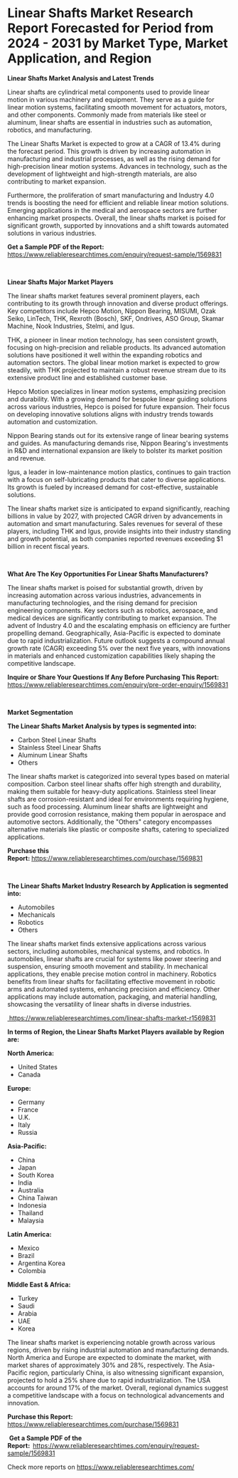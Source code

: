 <p><h1>Linear Shafts Market Research Report Forecasted for Period from 2024 -  2031 by Market Type, Market Application, and Region</h1></p><p><strong>Linear Shafts Market Analysis and Latest Trends</strong></p>
<p><p>Linear shafts are cylindrical metal components used to provide linear motion in various machinery and equipment. They serve as a guide for linear motion systems, facilitating smooth movement for actuators, motors, and other components. Commonly made from materials like steel or aluminum, linear shafts are essential in industries such as automation, robotics, and manufacturing.</p><p>The Linear Shafts Market is expected to grow at a CAGR of 13.4% during the forecast period. This growth is driven by increasing automation in manufacturing and industrial processes, as well as the rising demand for high-precision linear motion systems. Advances in technology, such as the development of lightweight and high-strength materials, are also contributing to market expansion. </p><p>Furthermore, the proliferation of smart manufacturing and Industry 4.0 trends is boosting the need for efficient and reliable linear motion solutions. Emerging applications in the medical and aerospace sectors are further enhancing market prospects. Overall, the linear shafts market is poised for significant growth, supported by innovations and a shift towards automated solutions in various industries.</p></p>
<p><strong>Get a Sample PDF of the Report:&nbsp;</strong> <a href="https://www.reliableresearchtimes.com/enquiry/request-sample/1569831?utm_campaign=2007&utm_medium=2&utm_source=Github&utm_content=ia&utm_term=29122024&utm_id=linear-shafts">https://www.reliableresearchtimes.com/enquiry/request-sample/1569831</a></p>
<p>&nbsp;</p>
<p><strong>Linear Shafts Major Market Players</strong></p>
<p><p>The linear shafts market features several prominent players, each contributing to its growth through innovation and diverse product offerings. Key competitors include Hepco Motion, Nippon Bearing, MISUMI, Ozak Seiko, LinTech, THK, Rexroth (Bosch), SKF, Ondrives, ASO Group, Skamar Machine, Nook Industries, Stelmi, and Igus.</p><p>THK, a pioneer in linear motion technology, has seen consistent growth, focusing on high-precision and reliable products. Its advanced automation solutions have positioned it well within the expanding robotics and automation sectors. The global linear motion market is expected to grow steadily, with THK projected to maintain a robust revenue stream due to its extensive product line and established customer base.</p><p>Hepco Motion specializes in linear motion systems, emphasizing precision and durability. With a growing demand for bespoke linear guiding solutions across various industries, Hepco is poised for future expansion. Their focus on developing innovative solutions aligns with industry trends towards automation and customization.</p><p>Nippon Bearing stands out for its extensive range of linear bearing systems and guides. As manufacturing demands rise, Nippon Bearing's investments in R&D and international expansion are likely to bolster its market position and revenue.</p><p>Igus, a leader in low-maintenance motion plastics, continues to gain traction with a focus on self-lubricating products that cater to diverse applications. Its growth is fueled by increased demand for cost-effective, sustainable solutions.</p><p>The linear shafts market size is anticipated to expand significantly, reaching billions in value by 2027, with projected CAGR driven by advancements in automation and smart manufacturing. Sales revenues for several of these players, including THK and Igus, provide insights into their industry standing and growth potential, as both companies reported revenues exceeding $1 billion in recent fiscal years.</p></p>
<p>&nbsp;</p>
<p><strong>What Are The Key Opportunities For Linear Shafts Manufacturers?</strong></p>
<p><p>The linear shafts market is poised for substantial growth, driven by increasing automation across various industries, advancements in manufacturing technologies, and the rising demand for precision engineering components. Key sectors such as robotics, aerospace, and medical devices are significantly contributing to market expansion. The advent of Industry 4.0 and the escalating emphasis on efficiency are further propelling demand. Geographically, Asia-Pacific is expected to dominate due to rapid industrialization. Future outlook suggests a compound annual growth rate (CAGR) exceeding 5% over the next five years, with innovations in materials and enhanced customization capabilities likely shaping the competitive landscape.</p></p>
<p><strong>Inquire or Share Your Questions If Any Before Purchasing This Report:</strong> <a href="https://www.reliableresearchtimes.com/enquiry/pre-order-enquiry/1569831?utm_campaign=2007&utm_medium=2&utm_source=Github&utm_content=ia&utm_term=29122024&utm_id=linear-shafts">https://www.reliableresearchtimes.com/enquiry/pre-order-enquiry/1569831</a></p>
<p>&nbsp;</p>
<p><strong>Market Segmentation</strong></p>
<p><strong>The Linear Shafts Market Analysis by types is segmented into:</strong></p>
<p><ul><li>Carbon Steel Linear Shafts</li><li>Stainless Steel Linear Shafts</li><li>Aluminum Linear Shafts</li><li>Others</li></ul></p>
<p><p>The linear shafts market is categorized into several types based on material composition. Carbon steel linear shafts offer high strength and durability, making them suitable for heavy-duty applications. Stainless steel linear shafts are corrosion-resistant and ideal for environments requiring hygiene, such as food processing. Aluminum linear shafts are lightweight and provide good corrosion resistance, making them popular in aerospace and automotive sectors. Additionally, the "Others" category encompasses alternative materials like plastic or composite shafts, catering to specialized applications.</p></p>
<p><strong>Purchase this Report:&nbsp;</strong><a href="https://www.reliableresearchtimes.com/purchase/1569831?utm_campaign=2007&utm_medium=2&utm_source=Github&utm_content=ia&utm_term=29122024&utm_id=linear-shafts">https://www.reliableresearchtimes.com/purchase/1569831</a></p>
<p>&nbsp;</p>
<p><strong>The Linear Shafts Market Industry Research by Application is segmented into:</strong></p>
<p><ul><li>Automobiles</li><li>Mechanicals</li><li>Robotics</li><li>Others</li></ul></p>
<p><p>The linear shafts market finds extensive applications across various sectors, including automobiles, mechanical systems, and robotics. In automobiles, linear shafts are crucial for systems like power steering and suspension, ensuring smooth movement and stability. In mechanical applications, they enable precise motion control in machinery. Robotics benefits from linear shafts for facilitating effective movement in robotic arms and automated systems, enhancing precision and efficiency. Other applications may include automation, packaging, and material handling, showcasing the versatility of linear shafts in diverse industries.</p></p>
<p><a href="https://www.reliableresearchtimes.com/linear-shafts-market-r1569831?utm_campaign=2007&utm_medium=2&utm_source=Github&utm_content=ia&utm_term=29122024&utm_id=linear-shafts">&nbsp;https://www.reliableresearchtimes.com/linear-shafts-market-r1569831</a></p>
<p><strong>In terms of Region, the Linear Shafts Market Players available by Region are:</strong></p>
<p>
    <p> <strong> North America: </strong>
        <ul>
            <li>United States</li>
            <li>Canada</li>
        </ul>
        </p> 
    <p> <strong> Europe: </strong>
        <ul>
            <li>Germany</li>
            <li>France</li>
            <li>U.K.</li>
            <li>Italy</li>
            <li>Russia</li>
        </ul>
        </p> 
    <p> <strong> Asia-Pacific: </strong>
        <ul>
            <li>China</li>
            <li>Japan</li>
            <li>South Korea</li>
            <li>India</li>
            <li>Australia</li>
            <li>China Taiwan</li>
            <li>Indonesia</li>
            <li>Thailand</li>
            <li>Malaysia</li>
        </ul>
        </p> 
    <p> <strong> Latin America: </strong>
        <ul>
            <li>Mexico</li>
            <li>Brazil</li>
            <li>Argentina Korea</li>
            <li>Colombia</li>
        </ul>
        </p> 
    <p> <strong> Middle East & Africa: </strong>
        <ul>
            <li>Turkey</li>
            <li>Saudi</li>
            <li>Arabia</li>
            <li>UAE</li>
            <li>Korea</li>
        </ul>
    </p>
    </p>
<p><p>The linear shafts market is experiencing notable growth across various regions, driven by rising industrial automation and manufacturing demands. North America and Europe are expected to dominate the market, with market shares of approximately 30% and 28%, respectively. The Asia-Pacific region, particularly China, is also witnessing significant expansion, projected to hold a 25% share due to rapid industrialization. The USA accounts for around 17% of the market. Overall, regional dynamics suggest a competitive landscape with a focus on technological advancements and innovation.</p></p>
<p><strong>Purchase this Report: </strong><a href="https://www.reliableresearchtimes.com/purchase/1569831?utm_campaign=2007&utm_medium=2&utm_source=Github&utm_content=ia&utm_term=29122024&utm_id=linear-shafts">https://www.reliableresearchtimes.com/purchase/1569831</a></p>
<p>&nbsp;<strong>Get a Sample PDF of the Report:&nbsp;&nbsp;</strong><a href="https://www.reliableresearchtimes.com/enquiry/request-sample/1569831?utm_campaign=2007&utm_medium=2&utm_source=Github&utm_content=ia&utm_term=29122024&utm_id=linear-shafts">https://www.reliableresearchtimes.com/enquiry/request-sample/1569831</a></p>
<p><strong></strong></p>
<p>Check more reports on <a href="https://www.reliableresearchtimes.com/?utm_campaign=2007&utm_medium=2&utm_source=Github&utm_content=ia&utm_term=29122024&utm_id=linear-shafts">https://www.reliableresearchtimes.com/</a></p>